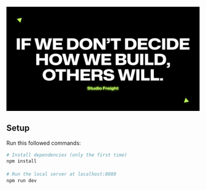 ![HOW TO USE LENIS](./visual.png)

## Setup
Run this followed commands:

``` bash
# Install dependencies (only the first time)
npm install

# Run the local server at localhost:8080
npm run dev
```